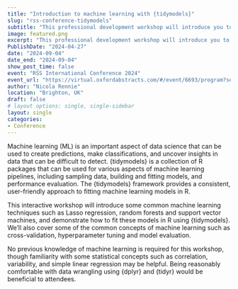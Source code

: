 ```yaml
---
title: "Introduction to machine learning with {tidymodels}"
slug: "rss-conference-tidymodels"
subtitle: "This professional development workshop will introduce you to using {tidymodels} for machine learning in R."
image: featured.png
excerpt: "This professional development workshop will introduce you to using {tidymodels} for machine learning in R."
PublishDate: "2024-04-27"
date: "2024-09-04"
date_end: "2024-09-04"
show_post_time: false
event: "RSS International Conference 2024"
event_url: "https://virtual.oxfordabstracts.com/#/event/6693/program?session=92723&s=2765"
author: "Nicola Rennie"
location: "Brighton, UK"
draft: false
# layout options: single, single-sidebar
layout: single
categories:
- Conference
---
```


Machine learning (ML) is an important aspect of data science that can be used to create predictions, make classifications, and uncover insights in data that can be difficult to detect. {tidymodels} is a collection of R packages that can be used for various aspects of machine learning pipelines, including sampling data, building and fitting models, and performance evaluation. The {tidymodels} framework provides a consistent, user-friendly approach to fitting machine learning models in R.

This interactive workshop will introduce some common machine learning techniques such as Lasso regression, random forests and support vector machines, and demonstrate how to fit these models in R using {tidymodels}. We’ll also cover some of the common concepts of machine learning such as cross-validation, hyperparameter tuning and model evaluation.

No previous knowledge of machine learning is required for this workshop, though familiarity with some statistical concepts such as correlation, variability, and simple linear regression may be helpful. Being reasonably comfortable with data wrangling using {dplyr} and {tidyr} would be beneficial to attendees.
